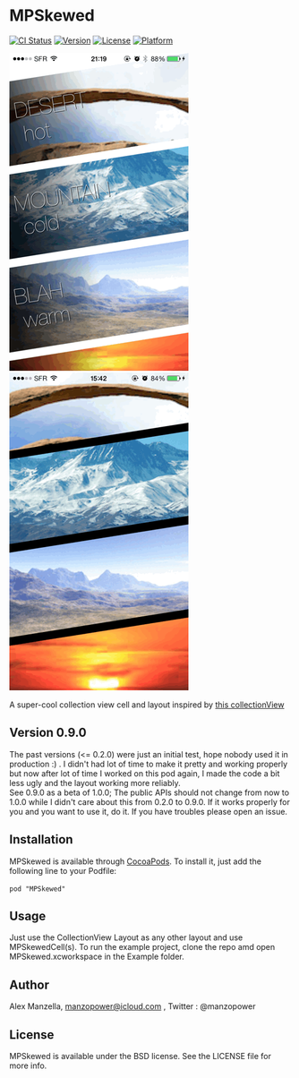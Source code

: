 # MPSkewed

[![CI Status](http://img.shields.io/travis/MP0w/MPSkewed.svg?style=flat)](https://travis-ci.org/MP0w/MPSkewed)
[![Version](https://img.shields.io/cocoapods/v/MPSkewed.svg?style=flat)](http://cocoadocs.org/docsets/MPSkewed)
[![License](https://img.shields.io/cocoapods/l/MPSkewed.svg?style=flat)](http://cocoadocs.org/docsets/MPSkewed)
[![Platform](https://img.shields.io/cocoapods/p/MPSkewed.svg?style=flat)](http://cocoadocs.org/docsets/MPSkewed)

![](img/inaction2.gif)
![](img/inaction.gif)

A super-cool collection view cell and layout inspired by [this collectionView](http://capptivate.co/2014/01/18/timbre-2/)

## Version 0.9.0

The past versions (<= 0.2.0) were just an initial test, hope nobody used it in production :) . I didn't had lot of time to make it pretty and working properly but now after lot of time I worked on this pod again, I made the code a bit less ugly and the layout working more reliably.  
See 0.9.0 as a beta of 1.0.0; The public APIs should not change from now to 1.0.0 while I didn't care about this from 0.2.0 to 0.9.0. If it works properly for you and you want to use it, do it. If you have troubles please open an issue.

## Installation

MPSkewed is available through [CocoaPods](http://cocoapods.org). To install it, just add the following line to your Podfile:

`pod "MPSkewed"`

## Usage

Just use the CollectionView Layout as any other layout and use MPSkewedCell(s).
To run the example project, clone the repo amd open MPSkewed.xcworkspace in the Example folder.

## Author

Alex Manzella, manzopower@icloud.com , Twitter : @manzopower

## License

MPSkewed is available under the BSD license. See the LICENSE file for more info.
